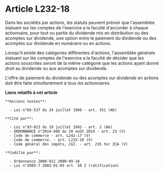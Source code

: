 # Article L232-18

Dans les sociétés par actions, les statuts peuvent prévoir que l'assemblée statuant sur les comptes de l'exercice a la
faculté d'accorder à chaque actionnaire, pour tout ou partie du dividende mis en distribution ou des acomptes sur dividende,
une option entre le paiement du dividende ou des acomptes sur dividende en numéraire ou en actions.

Lorsqu'il existe des catégories différentes d'actions, l'assemblée générale statuant sur les comptes de l'exercice a la
faculté de décider que les actions souscrites seront de la même catégorie que les actions ayant donné droit au dividende ou
aux acomptes sur dividende.

L'offre de paiement du dividende ou des acomptes sur dividende en actions doit être faite simultanément à tous les
actionnaires.

**Liens relatifs à cet article**

	**Anciens textes**:

	  - Loi n°66-537 du 24 juillet 1966 - art. 351 (Ab)

	**Cité par**:

	  - Loi n°93-923 du 19 juillet 1993 - art. 2 (Ab)
	  - ORDONNANCE n°2014-948 du 20 août 2014 - art. 23 (V)
	  - Code de commerce - art. L242-17 (V)
	  - Code de commerce. - art. L232-19 (V)
	  - Code général des impôts, CGI. - art. 235 ter ZCA (V)

	**Codifié par**:

	  - Ordonnance 2000-912 2000-09-18
	  - Loi n°2003-7 2003-01-03 art. 50 I (ratification)
